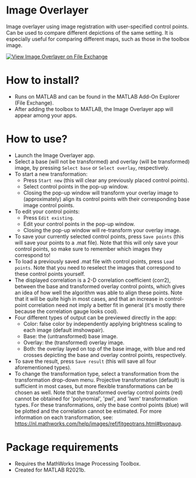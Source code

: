 # Image Overlayer
Image overlayer using image registration with user-specified control points. Can be used to compare different depictions of the same setting. It is especially useful for comparing different maps, such as those in the toolbox image.

[![View Image Overlayer on File Exchange](https://www.mathworks.com/matlabcentral/images/matlab-file-exchange.svg)](https://nl.mathworks.com/matlabcentral/fileexchange/104250-image-overlayer)

# How to install?
- Runs on MATLAB and can be found in the MATLAB Add-On Explorer (File Exchange).
- After adding the toolbox to MATLAB, the Image Overlayer app will appear among your apps.

# How to use?
- Launch the Image Overlayer app.
- Select a base (will not be transformed) and overlay (will be transformed) image, by pressing ````Select base```` or ````Select overlay````, respectively.
- To start a new transformation:
  - Press ````Start new```` (this will clear any previously placed control points).
  - Select control points in the pop-up window.
  - Closing the pop-up window will transform your overlay image to (approximately) align its control points with their corresponding base image control points.
- To edit your control points:
  - Press ````Edit existing````.
  - Edit your control points in the pop-up window.
  - Closing the pop-up window will re-transform your overlay image.
- To save your currently selected control points, press ````Save points```` (this will save your points to a .mat file). Note that this will only save your control points, so make sure to remember which images they correspond to!
- To load a previously saved .mat file with control points, press ````Load points````. Note that you need to reselect the images that correspond to these control points yourself.
- The displayed correlation is a 2-D correlation coefficient (corr2), between the base and transformed overlay control points, which gives an idea of how well the algorithm was able to align these points. Note that it will be quite high in most cases, and that an increase in control-point correlation need not imply a better fit in general (it's mostly there because the correlation gauge looks cool).
- Four different types of output can be previewed directly in the app:
  - Color: false color by independently applying brightness scaling to each image (default imshowpair).
  - Base: the (untransformed) base image.
  - Overlay: the (transformed) overlay image.
  - Both: the overlay layed on top of the base image, with blue and red crosses depicting the base and overlay control points, respectively.
- To save the result, press ````Save result```` (this will save all four aforementioned types).
- To change the transformation type, select a transformation from the transformation drop-down menu. Projective transformation (default) is sufficient in most cases, but more flexible transformations can be chosen as well. Note that the transformed overlay control points (red) cannot be obtained for  'polynomial',  'pwl', and 'lwm' transformation types. For these transformations, only the base control points (blue) will be plotted and the correlation cannot be estimated. For more information on each transformation, see: https://nl.mathworks.com/help/images/ref/fitgeotrans.html#bvonaug.

# Package requirements
- Requires the MathWorks Image Processing Toolbox.
- Created for MATLAB R2021b.
